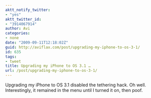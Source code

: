```yaml
---
aktt_notify_twitter:
- "yes"
aktt_twitter_id:
- "3914067914"
author: Avi
categories:
- none
date: "2009-09-11T12:18:02Z"
guid: http://aviflax.com/post/upgrading-my-iphone-to-os-3-1/
id: 635
tags:
- tweet
title: Upgrading my iPhone to OS 3.1 …
url: /post/upgrading-my-iphone-to-os-3-1/
---
```

Upgrading my iPhone to OS 3.1 disabled the tethering hack. Oh well. Interestingly, it remained in the menu until I turned it on, then poof.